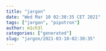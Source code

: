 ```yaml
---
title: "jargon"
date: "Wed Mar 10 02:30:35 CET 2021"
tags: ["jargon", "pipotron"]
author: m1ch3l
categories: ["generated"]
slug: "jargon/2021-03-10-02:30:35"
---
```



